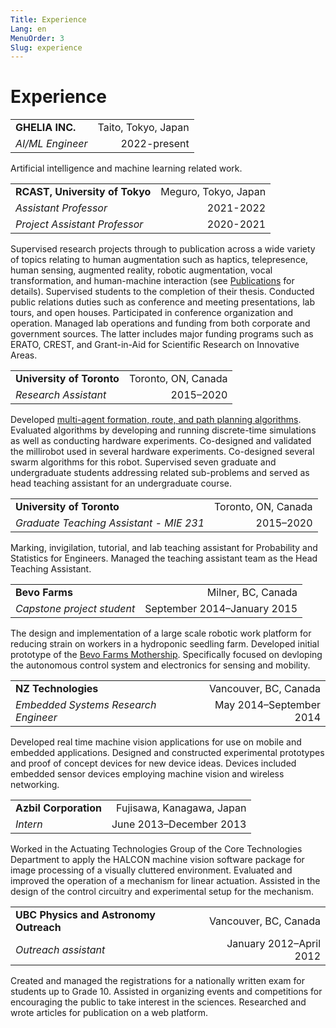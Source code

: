 ```yaml
---
Title: Experience
Lang: en
MenuOrder: 3
Slug: experience
---
```

# Experience

| | |
|:--|--:|
|**GHELIA INC.**|Taito, Tokyo, Japan|
|*AI/ML Engineer*|2022-present|

Artificial intelligence and machine learning related work. 

| | |
|:--|--:|
|**RCAST, University of Tokyo**|Meguro, Tokyo, Japan|
|*Assistant Professor*|2021-2022|
|*Project Assistant Professor*|2020-2021|

Supervised research projects through to publication across a wide variety of topics relating to human augmentation such as haptics, telepresence, human sensing, augmented reality, robotic augmentation, vocal transformation, and human-machine interaction (see [Publications](../publications) for details). Supervised students to the completion of their thesis. Conducted public relations duties such as conference and meeting presentations, lab tours, and open houses. Participated in conference organization and operation. Managed lab operations and funding from both corporate and government sources. The latter includes major funding programs such as ERATO, CREST, and Grant-in-Aid for Scientific Research on Innovative Areas.

| | |
|:--|--:|
|**University of Toronto**|Toronto, ON, Canada|
|*Research Assistant*|2015–2020|

Developed [multi-agent formation, route, and path planning algorithms](../AutonomousWiSAR). Evaluated algorithms by developing and running discrete-time simulations as well as conducting hardware experiments. Co-designed and validated the millirobot used in several hardware experiments. Co-designed several swarm algorithms for this robot. Supervised seven graduate and undergraduate students addressing related sub-problems and served as head teaching assistant for an undergraduate course.

| | |
|:--|--:|
|**University of Toronto**|Toronto, ON, Canada|
|*Graduate Teaching Assistant - MIE 231*|2015–2020|

Marking, invigilation, tutorial, and lab teaching assistant for Probability and Statistics for Engineers. Managed the teaching assistant team as the Head Teaching Assistant.

| | |
|:--|--:|
|**Bevo Farms**|Milner, BC, Canada|
|*Capstone project student*|September 2014–January 2015|

The design and implementation of a large scale robotic work platform for reducing strain on workers in a hydroponic seedling farm. Developed initial prototype of the [Bevo Farms Mothership](https://www.bevofarms.com/about-bevo-farms/greenhouse-innovation). Specifically focused on devloping the autonomous control system and electronics for sensing and mobility.

| | |
|:--|--:|
|**NZ Technologies**|Vancouver, BC, Canada|
|*Embedded Systems Research Engineer*|May 2014–September 2014|

Developed real time machine vision applications for use on mobile and embedded applications. Designed and constructed experimental prototypes and proof of concept devices for new device ideas. Devices included embedded sensor devices employing machine vision and wireless networking.

| | |
|:--|--:|
|**Azbil Corporation**|Fujisawa, Kanagawa, Japan|
|*Intern*|June 2013–December 2013|

Worked in the Actuating Technologies Group of the Core Technologies Department to apply the HALCON machine vision software package for image processing of a visually cluttered environment. Evaluated and improved the operation of a mechanism for linear actuation. Assisted in the design of the control circuitry and experimental setup for the mechanism.

| | |
|:--|--:|
|**UBC Physics and Astronomy Outreach**|Vancouver, BC, Canada|
|*Outreach assistant*|January 2012–April 2012|

Created and managed the registrations for a nationally written exam for students up to Grade 10. Assisted in organizing events and competitions for encouraging the public to take interest in the sciences. Researched and wrote articles for publication on a web platform.
